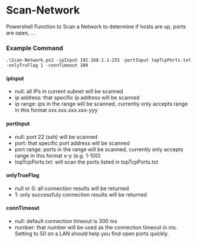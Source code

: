 # Scan-Network
Powershell Function to Scan a Network to determine if hosts are up, ports are open, ...

### Example Command
    .\Scan-Network.ps1 -ipInput 192.168.1.1-255 -portInput topTcpPorts.txt -onlyTruFlag 1 -connTimeout 100
	
#### ipInput
 + null: all IPs in current subnet will be scanned
 + ip address: that specific ip address will be scanned
 + ip range: ips in the range will be scanned, currently only accepts range in this format xxx.xxx.xxx.xxx-yyy

#### portInput
 + null: port 22 (ssh) will be scanned 
 + port: that specific port address will be scanned
 + port range: ports in the range will be scanned, currently only accepts range in this format x-y (e.g. 1-100)
 + topTcpPorts.txt: will scan the ports listed in topTcpPorts.txt

#### onlyTrueFlag
 + null or 0: all connection results will be returned
 + 1: only successfuly connection results will be returned

#### connTimeout
 + null: default connection timeout is 300 ms
 + number: that number will be used as the connection timeout in ms.  Setting to 50 on a LAN should help you find open ports quickly. 